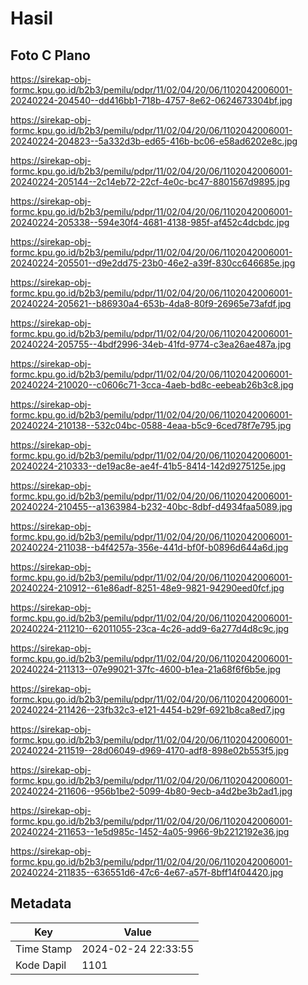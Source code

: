 # Hasil

## Foto C Plano

https://sirekap-obj-formc.kpu.go.id/b2b3/pemilu/pdpr/11/02/04/20/06/1102042006001-20240224-204540--dd416bb1-718b-4757-8e62-0624673304bf.jpg

https://sirekap-obj-formc.kpu.go.id/b2b3/pemilu/pdpr/11/02/04/20/06/1102042006001-20240224-204823--5a332d3b-ed65-416b-bc06-e58ad6202e8c.jpg

https://sirekap-obj-formc.kpu.go.id/b2b3/pemilu/pdpr/11/02/04/20/06/1102042006001-20240224-205144--2c14eb72-22cf-4e0c-bc47-8801567d9895.jpg

https://sirekap-obj-formc.kpu.go.id/b2b3/pemilu/pdpr/11/02/04/20/06/1102042006001-20240224-205338--594e30f4-4681-4138-985f-af452c4dcbdc.jpg

https://sirekap-obj-formc.kpu.go.id/b2b3/pemilu/pdpr/11/02/04/20/06/1102042006001-20240224-205501--d9e2dd75-23b0-46e2-a39f-830cc646685e.jpg

https://sirekap-obj-formc.kpu.go.id/b2b3/pemilu/pdpr/11/02/04/20/06/1102042006001-20240224-205621--b86930a4-653b-4da8-80f9-26965e73afdf.jpg

https://sirekap-obj-formc.kpu.go.id/b2b3/pemilu/pdpr/11/02/04/20/06/1102042006001-20240224-205755--4bdf2996-34eb-41fd-9774-c3ea26ae487a.jpg

https://sirekap-obj-formc.kpu.go.id/b2b3/pemilu/pdpr/11/02/04/20/06/1102042006001-20240224-210020--c0606c71-3cca-4aeb-bd8c-eebeab26b3c8.jpg

https://sirekap-obj-formc.kpu.go.id/b2b3/pemilu/pdpr/11/02/04/20/06/1102042006001-20240224-210138--532c04bc-0588-4eaa-b5c9-6ced78f7e795.jpg

https://sirekap-obj-formc.kpu.go.id/b2b3/pemilu/pdpr/11/02/04/20/06/1102042006001-20240224-210333--de19ac8e-ae4f-41b5-8414-142d9275125e.jpg

https://sirekap-obj-formc.kpu.go.id/b2b3/pemilu/pdpr/11/02/04/20/06/1102042006001-20240224-210455--a1363984-b232-40bc-8dbf-d4934faa5089.jpg

https://sirekap-obj-formc.kpu.go.id/b2b3/pemilu/pdpr/11/02/04/20/06/1102042006001-20240224-211038--b4f4257a-356e-441d-bf0f-b0896d644a6d.jpg

https://sirekap-obj-formc.kpu.go.id/b2b3/pemilu/pdpr/11/02/04/20/06/1102042006001-20240224-210912--61e86adf-8251-48e9-9821-94290eed0fcf.jpg

https://sirekap-obj-formc.kpu.go.id/b2b3/pemilu/pdpr/11/02/04/20/06/1102042006001-20240224-211210--62011055-23ca-4c26-add9-6a277d4d8c9c.jpg

https://sirekap-obj-formc.kpu.go.id/b2b3/pemilu/pdpr/11/02/04/20/06/1102042006001-20240224-211313--07e99021-37fc-4600-b1ea-21a68f6f6b5e.jpg

https://sirekap-obj-formc.kpu.go.id/b2b3/pemilu/pdpr/11/02/04/20/06/1102042006001-20240224-211426--23fb32c3-e121-4454-b29f-6921b8ca8ed7.jpg

https://sirekap-obj-formc.kpu.go.id/b2b3/pemilu/pdpr/11/02/04/20/06/1102042006001-20240224-211519--28d06049-d969-4170-adf8-898e02b553f5.jpg

https://sirekap-obj-formc.kpu.go.id/b2b3/pemilu/pdpr/11/02/04/20/06/1102042006001-20240224-211606--956b1be2-5099-4b80-9ecb-a4d2be3b2ad1.jpg

https://sirekap-obj-formc.kpu.go.id/b2b3/pemilu/pdpr/11/02/04/20/06/1102042006001-20240224-211653--1e5d985c-1452-4a05-9966-9b2212192e36.jpg

https://sirekap-obj-formc.kpu.go.id/b2b3/pemilu/pdpr/11/02/04/20/06/1102042006001-20240224-211835--636551d6-47c6-4e67-a57f-8bff14f04420.jpg


## Metadata

| Key        | Value               |
| ---------- | ------------------- |
| Time Stamp | 2024-02-24 22:33:55 |
| Kode Dapil | 1101                |



